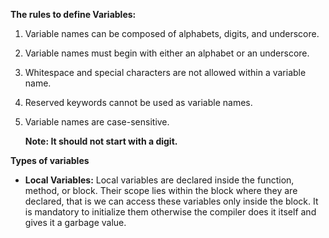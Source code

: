 
**The rules to define Variables:** 

1. Variable names can be composed of alphabets, digits, and underscore.
3. Variable names must begin with either an alphabet or an underscore.
4. Whitespace and special characters are not allowed within a variable name.
5. Reserved keywords cannot be used as variable names.
6. Variable names are case-sensitive.

   **Note: It should not start with a digit.**

**Types of variables**

* **Local Variables:** Local variables are declared inside the function, method, or block. Their scope lies within the block where they are declared, that is we can access these variables only inside the block. It is mandatory to initialize them otherwise the compiler does it itself and gives it a garbage value.
